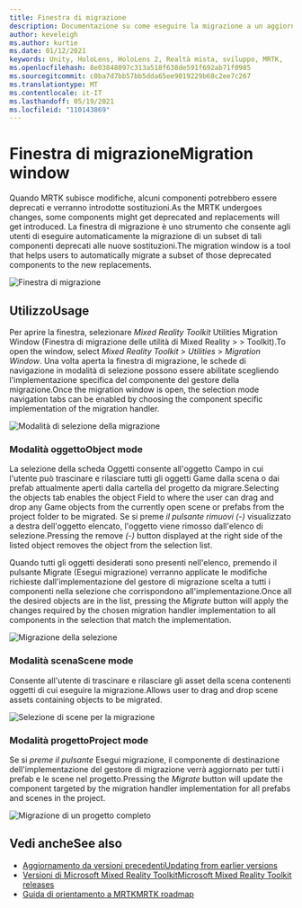 ```yaml
---
title: Finestra di migrazione
description: Documentazione su come eseguire la migrazione a un aggiornamento in MRTK
author: keveleigh
ms.author: kurtie
ms.date: 01/12/2021
keywords: Unity, HoloLens, HoloLens 2, Realtà mista, sviluppo, MRTK,
ms.openlocfilehash: 8e03848097c313a518f638de591f692ab71f0985
ms.sourcegitcommit: c0ba7d7bb57bb5dda65ee9019229b68c2ee7c267
ms.translationtype: MT
ms.contentlocale: it-IT
ms.lasthandoff: 05/19/2021
ms.locfileid: "110143869"
---
```

# <a name="migration-window"></a><span data-ttu-id="f58e7-104">Finestra di migrazione</span><span class="sxs-lookup"><span data-stu-id="f58e7-104">Migration window</span></span>

<span data-ttu-id="f58e7-105">Quando MRTK subisce modifiche, alcuni componenti potrebbero essere deprecati e verranno introdotte sostituzioni.</span><span class="sxs-lookup"><span data-stu-id="f58e7-105">As the MRTK undergoes changes, some components might get deprecated and replacements will get introduced.</span></span>
<span data-ttu-id="f58e7-106">La finestra di migrazione è uno strumento che consente agli utenti di eseguire automaticamente la migrazione di un subset di tali componenti deprecati alle nuove sostituzioni.</span><span class="sxs-lookup"><span data-stu-id="f58e7-106">The migration window is a tool that helps users to automatically migrate a subset of those deprecated components to the new replacements.</span></span>

![Finestra di migrazione](../images/migration-window/MRTK_Migration_Window.png)

## <a name="usage"></a><span data-ttu-id="f58e7-108">Utilizzo</span><span class="sxs-lookup"><span data-stu-id="f58e7-108">Usage</span></span>

<span data-ttu-id="f58e7-109">Per aprire la finestra, selezionare *Mixed Reality Toolkit* Utilities Migration Window (Finestra di migrazione delle utilità di Mixed Reality  >    >  Toolkit).</span><span class="sxs-lookup"><span data-stu-id="f58e7-109">To open the window, select *Mixed Reality Toolkit* > *Utilities* > *Migration Window*.</span></span> <span data-ttu-id="f58e7-110">Una volta aperta la finestra di migrazione, le schede di navigazione in modalità di selezione possono essere abilitate scegliendo l'implementazione specifica del componente del gestore della migrazione.</span><span class="sxs-lookup"><span data-stu-id="f58e7-110">Once the migration window is open, the selection mode navigation tabs can be enabled by choosing the component specific implementation of the migration handler.</span></span>  

![Modalità di selezione della migrazione](../images/migration-window/MRTK_Migration_Modes.png)

### <a name="object-mode"></a><span data-ttu-id="f58e7-112">Modalità oggetto</span><span class="sxs-lookup"><span data-stu-id="f58e7-112">Object mode</span></span>

<span data-ttu-id="f58e7-113">La selezione della scheda Oggetti consente all'oggetto Campo in cui l'utente può trascinare e rilasciare tutti gli oggetti Game dalla scena o dai prefab attualmente aperti dalla cartella del progetto da migrare.</span><span class="sxs-lookup"><span data-stu-id="f58e7-113">Selecting the objects tab enables the object Field to where the user can drag and drop any Game objects from the currently open scene or prefabs from the project folder to be migrated.</span></span>
<span data-ttu-id="f58e7-114">Se si preme *il pulsante rimuovi (-)* visualizzato a destra dell'oggetto elencato, l'oggetto viene rimosso dall'elenco di selezione.</span><span class="sxs-lookup"><span data-stu-id="f58e7-114">Pressing the remove *(-)* button displayed at the right side of the listed object removes the object from the selection list.</span></span>

<span data-ttu-id="f58e7-115">Quando tutti gli oggetti desiderati sono  presenti nell'elenco, premendo il pulsante Migrate (Esegui migrazione) verranno applicate le modifiche richieste dall'implementazione del gestore di migrazione scelta a tutti i componenti nella selezione che corrispondono all'implementazione.</span><span class="sxs-lookup"><span data-stu-id="f58e7-115">Once all the desired objects are in the list, pressing the *Migrate* button will apply the changes required by the chosen migration handler implementation to all components in the selection that match the implementation.</span></span>

![Migrazione della selezione](../images/migration-window/MRTK_Object_Migration.png)

### <a name="scene-mode"></a><span data-ttu-id="f58e7-117">Modalità scena</span><span class="sxs-lookup"><span data-stu-id="f58e7-117">Scene mode</span></span>

<span data-ttu-id="f58e7-118">Consente all'utente di trascinare e rilasciare gli asset della scena contenenti oggetti di cui eseguire la migrazione.</span><span class="sxs-lookup"><span data-stu-id="f58e7-118">Allows user to drag and drop scene assets containing objects to be migrated.</span></span>

![Selezione di scene per la migrazione](../images/migration-window/MRTK_Scene_Selection.png)

### <a name="project-mode"></a><span data-ttu-id="f58e7-120">Modalità progetto</span><span class="sxs-lookup"><span data-stu-id="f58e7-120">Project mode</span></span>

<span data-ttu-id="f58e7-121">Se si *preme il pulsante* Esegui migrazione, il componente di destinazione dell'implementazione del gestore di migrazione verrà aggiornato per tutti i prefab e le scene nel progetto.</span><span class="sxs-lookup"><span data-stu-id="f58e7-121">Pressing the *Migrate* button will update the component targeted by the migration handler implementation for all prefabs and scenes in the project.</span></span>

![Migrazione di un progetto completo](../images/migration-window/MRTK_Project_Migration.png)

## <a name="see-also"></a><span data-ttu-id="f58e7-123">Vedi anche</span><span class="sxs-lookup"><span data-stu-id="f58e7-123">See also</span></span>

- [<span data-ttu-id="f58e7-124">Aggiornamento da versioni precedenti</span><span class="sxs-lookup"><span data-stu-id="f58e7-124">Updating from earlier versions</span></span>](../../updates-deployment/updating.md)
- [<span data-ttu-id="f58e7-125">Versioni di Microsoft Mixed Reality Toolkit</span><span class="sxs-lookup"><span data-stu-id="f58e7-125">Microsoft Mixed Reality Toolkit releases</span></span>](../../release-notes/mrtk-26-release-notes.md)
- [<span data-ttu-id="f58e7-126">Guida di orientamento a MRTK</span><span class="sxs-lookup"><span data-stu-id="f58e7-126">MRTK roadmap</span></span>](../../roadmap.md)

